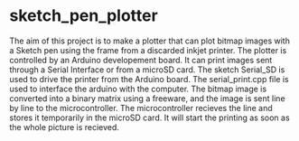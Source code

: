 # sketch_pen_plotter
The aim of this project is to make a plotter that can plot bitmap images with a Sketch pen using the frame from a discarded inkjet printer. The plotter is controlled by an Arduino developement board. It can print images sent through a Serial Interface or from a microSD card. The sketch Serial_SD is used to drive the printer from the Arduino board. The serial_print.cpp file is used to interface the arduino with the computer. The bitmap image is converted into a binary matrix using a freeware, and the image is sent line by line to the microcontroller. The microcontroller recieves the line and stores it temporarily in the microSD card. It will start the printing as soon as the whole picture is recieved.
